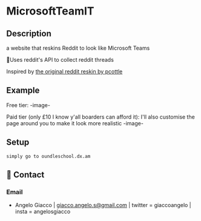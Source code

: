 # MicrosoftTeamIT

## Description

a website that reskins Reddit to look like Microsoft Teams

🚀Uses reddit's API to collect reddit threads

Inspired by [the original reddit reskin by pcottle](http://pcottle.github.io/MSOutlookit/)

## Example

Free tier:
-image-

Paid tier (only £10 I know y'all boarders can afford it):
I'll also customise the page around you to make it look more realistic
-image-

## Setup

```
simply go to oundleschool.dx.am
```

## 📧 Contact
### Email
- Angelo Giacco | giacco.angelo.s@gmail.com | twitter = giaccoangelo | insta = angelosgiacco

